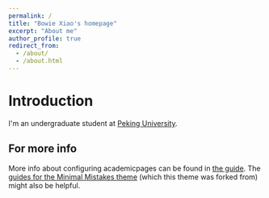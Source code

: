 ```yaml
---
permalink: /
title: "Bowie Xiao's homepage"
excerpt: "About me"
author_profile: true
redirect_from: 
  - /about/
  - /about.html
---
```


Introduction
======
I'm an undergraduate student at [Peking University](https://www.pku.edu.cn).

For more info
------
More info about configuring academicpages can be found in [the guide](https://academicpages.github.io/markdown/). The [guides for the Minimal Mistakes theme](https://mmistakes.github.io/minimal-mistakes/docs/configuration/) (which this theme was forked from) might also be helpful.
